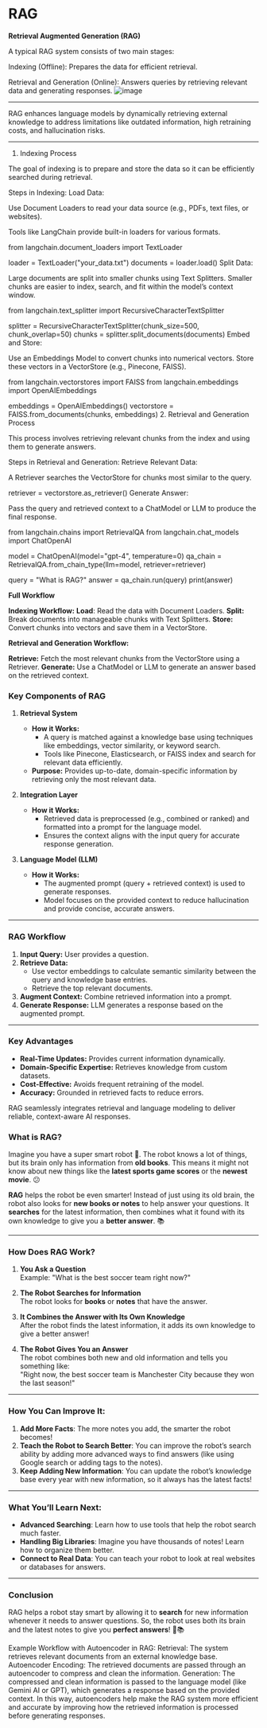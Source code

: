 # RAG

 **Retrieval Augmented Generation (RAG)**
 
 A typical RAG system consists of two main stages:

Indexing (Offline): Prepares the data for efficient retrieval.

Retrieval and Generation (Online): Answers queries by retrieving relevant data and generating responses.
![image](https://github.com/user-attachments/assets/9aac0a08-dc5d-47de-a789-3aec407f702f)

---
RAG enhances language models by dynamically retrieving external knowledge to address limitations like outdated information, high retraining costs, and hallucination risks.

---
1. Indexing Process
   
The goal of indexing is to prepare and store the data so it can be efficiently searched during retrieval.

Steps in Indexing:
Load Data:

Use Document Loaders to read your data source (e.g., PDFs, text files, or websites).

Tools like LangChain provide built-in loaders for various formats.

from langchain.document_loaders import TextLoader

loader = TextLoader("your_data.txt")
documents = loader.load()
Split Data:

Large documents are split into smaller chunks using Text Splitters.
Smaller chunks are easier to index, search, and fit within the model’s context window.

from langchain.text_splitter import RecursiveCharacterTextSplitter

splitter = RecursiveCharacterTextSplitter(chunk_size=500, chunk_overlap=50)
chunks = splitter.split_documents(documents)
Embed and Store:

Use an Embeddings Model to convert chunks into numerical vectors.
Store these vectors in a VectorStore (e.g., Pinecone, FAISS).


from langchain.vectorstores import FAISS
from langchain.embeddings import OpenAIEmbeddings

embeddings = OpenAIEmbeddings()
vectorstore = FAISS.from_documents(chunks, embeddings)
2. Retrieval and Generation Process

This process involves retrieving relevant chunks from the index and using them to generate answers.

Steps in Retrieval and Generation:
Retrieve Relevant Data:

A Retriever searches the VectorStore for chunks most similar to the query.


retriever = vectorstore.as_retriever()
Generate Answer:

Pass the query and retrieved context to a ChatModel or LLM to produce the final response.


from langchain.chains import RetrievalQA
from langchain.chat_models import ChatOpenAI

model = ChatOpenAI(model="gpt-4", temperature=0)
qa_chain = RetrievalQA.from_chain_type(llm=model, retriever=retriever)

query = "What is RAG?"
answer = qa_chain.run(query)
print(answer)

**Full Workflow**

**Indexing Workflow:**
**Load**: Read the data with Document Loaders.
**Split:** Break documents into manageable chunks with Text Splitters.
**Store:** Convert chunks into vectors and save them in a VectorStore.

**Retrieval and Generation Workflow:**

**Retrieve:** Fetch the most relevant chunks from the VectorStore using a Retriever.
**Generate:** Use a ChatModel or LLM to generate an answer based on the retrieved context.


### **Key Components of RAG**

1. **Retrieval System**  
   - **How it Works:**  
     - A query is matched against a knowledge base using techniques like embeddings, vector similarity, or keyword search.  
     - Tools like Pinecone, Elasticsearch, or FAISS index and search for relevant data efficiently.  
   - **Purpose:** Provides up-to-date, domain-specific information by retrieving only the most relevant data.

2. **Integration Layer**  
   - **How it Works:**  
     - Retrieved data is preprocessed (e.g., combined or ranked) and formatted into a prompt for the language model.  
     - Ensures the context aligns with the input query for accurate response generation.

3. **Language Model (LLM)**  
   - **How it Works:**  
     - The augmented prompt (query + retrieved context) is used to generate responses.  
     - Model focuses on the provided context to reduce hallucination and provide concise, accurate answers.

---

### **RAG Workflow**
1. **Input Query:** User provides a question.  
2. **Retrieve Data:**  
   - Use vector embeddings to calculate semantic similarity between the query and knowledge base entries.  
   - Retrieve the top relevant documents.  
3. **Augment Context:** Combine retrieved information into a prompt.  
4. **Generate Response:** LLM generates a response based on the augmented prompt.

---

### **Key Advantages**
- **Real-Time Updates:** Provides current information dynamically.  
- **Domain-Specific Expertise:** Retrieves knowledge from custom datasets.  
- **Cost-Effective:** Avoids frequent retraining of the model.  
- **Accuracy:** Grounded in retrieved facts to reduce errors.  

RAG seamlessly integrates retrieval and language modeling to deliver reliable, context-aware AI responses.
### **What is RAG?**

Imagine you have a super smart robot 🧠. The robot knows a lot of things, but its brain only has information from **old books**. This means it might not know about new things like the **latest sports game scores** or the **newest movie**. 😕  

**RAG** helps the robot be even smarter! Instead of just using its old brain, the robot also looks for **new books or notes** to help answer your questions. It **searches** for the latest information, then combines what it found with its own knowledge to give you a **better answer**. 📚

---

### **How Does RAG Work?**

1. **You Ask a Question**  
   Example: "What is the best soccer team right now?"

2. **The Robot Searches for Information**  
   The robot looks for **books** or **notes** that have the answer.

3. **It Combines the Answer with Its Own Knowledge**  
   After the robot finds the latest information, it adds its own knowledge to give a better answer!

4. **The Robot Gives You an Answer**  
   The robot combines both new and old information and tells you something like:  
   "Right now, the best soccer team is Manchester City because they won the last season!"

---

### **How You Can Improve It:**

1. **Add More Facts**: The more notes you add, the smarter the robot becomes!
2. **Teach the Robot to Search Better**: You can improve the robot’s search ability by adding more advanced ways to find answers (like using Google search or adding tags to the notes).
3. **Keep Adding New Information**: You can update the robot’s knowledge base every year with new information, so it always has the latest facts!

---

### **What You’ll Learn Next:**

- **Advanced Searching**: Learn how to use tools that help the robot search much faster.
- **Handling Big Libraries**: Imagine you have thousands of notes! Learn how to organize them better.
- **Connect to Real Data**: You can teach your robot to look at real websites or databases for answers.

---

### **Conclusion**

RAG helps a robot stay smart by allowing it to **search** for new information whenever it needs to answer questions. So, the robot uses both its brain and the latest notes to give you **perfect answers**! 🧠📚

Example Workflow with Autoencoder in RAG:
Retrieval: The system retrieves relevant documents from an external knowledge base.
Autoencoder Encoding: The retrieved documents are passed through an autoencoder to compress and clean the information.
Generation: The compressed and clean information is passed to the language model (like Gemini AI or GPT), which generates a response based on the provided context.
In this way, autoencoders help make the RAG system more efficient and accurate by improving how the retrieved information is processed before generating responses.
